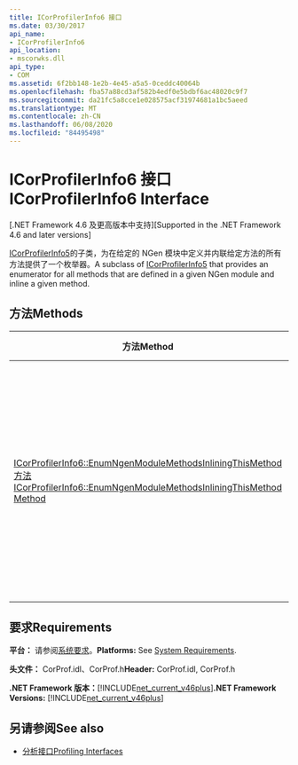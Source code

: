 ```yaml
---
title: ICorProfilerInfo6 接口
ms.date: 03/30/2017
api_name:
- ICorProfilerInfo6
api_location:
- mscorwks.dll
api_type:
- COM
ms.assetid: 6f2bb148-1e2b-4e45-a5a5-0ceddc40064b
ms.openlocfilehash: fba57a88cd3af582b4edf0e5bdbf6ac48020c9f7
ms.sourcegitcommit: da21fc5a8cce1e028575acf31974681a1bc5aeed
ms.translationtype: MT
ms.contentlocale: zh-CN
ms.lasthandoff: 06/08/2020
ms.locfileid: "84495498"
---
```

# <a name="icorprofilerinfo6-interface"></a><span data-ttu-id="b3661-102">ICorProfilerInfo6 接口</span><span class="sxs-lookup"><span data-stu-id="b3661-102">ICorProfilerInfo6 Interface</span></span>
<span data-ttu-id="b3661-103">[.NET Framework 4.6 及更高版本中支持]</span><span class="sxs-lookup"><span data-stu-id="b3661-103">[Supported in the .NET Framework 4.6 and later versions]</span></span>  
  
 <span data-ttu-id="b3661-104">[ICorProfilerInfo5](icorprofilerinfo5-interface.md)的子类，为在给定的 NGen 模块中定义并内联给定方法的所有方法提供了一个枚举器。</span><span class="sxs-lookup"><span data-stu-id="b3661-104">A subclass of [ICorProfilerInfo5](icorprofilerinfo5-interface.md) that provides an enumerator for all methods that are defined in a given NGen module and inline a given method.</span></span>  
  
## <a name="methods"></a><span data-ttu-id="b3661-105">方法</span><span class="sxs-lookup"><span data-stu-id="b3661-105">Methods</span></span>  
  
|<span data-ttu-id="b3661-106">方法</span><span class="sxs-lookup"><span data-stu-id="b3661-106">Method</span></span>|<span data-ttu-id="b3661-107">说明</span><span class="sxs-lookup"><span data-stu-id="b3661-107">Description</span></span>|  
|------------|-----------------|  
|[<span data-ttu-id="b3661-108">ICorProfilerInfo6::EnumNgenModuleMethodsInliningThisMethod 方法</span><span class="sxs-lookup"><span data-stu-id="b3661-108">ICorProfilerInfo6::EnumNgenModuleMethodsInliningThisMethod Method</span></span>](icorprofilerinfo6-enumngenmodulemethodsinliningthismethod-method.md)|<span data-ttu-id="b3661-109">返回属于给定的 NGen 模块并在给定方法的主体中内联的所有方法的枚举器。</span><span class="sxs-lookup"><span data-stu-id="b3661-109">Returns an enumerator for all methods that belong to a given NGen module and that are inlined in the body of a given method.</span></span>|  
  
## <a name="requirements"></a><span data-ttu-id="b3661-110">要求</span><span class="sxs-lookup"><span data-stu-id="b3661-110">Requirements</span></span>  
 <span data-ttu-id="b3661-111">**平台：** 请参阅[系统要求](../../get-started/system-requirements.md)。</span><span class="sxs-lookup"><span data-stu-id="b3661-111">**Platforms:** See [System Requirements](../../get-started/system-requirements.md).</span></span>  
  
 <span data-ttu-id="b3661-112">**头文件：** CorProf.idl、CorProf.h</span><span class="sxs-lookup"><span data-stu-id="b3661-112">**Header:** CorProf.idl, CorProf.h</span></span>  
  
 <span data-ttu-id="b3661-113">**.NET Framework 版本：**[!INCLUDE[net_current_v46plus](../../../../includes/net-current-v46plus-md.md)]</span><span class="sxs-lookup"><span data-stu-id="b3661-113">**.NET Framework Versions:** [!INCLUDE[net_current_v46plus](../../../../includes/net-current-v46plus-md.md)]</span></span>  
  
## <a name="see-also"></a><span data-ttu-id="b3661-114">另请参阅</span><span class="sxs-lookup"><span data-stu-id="b3661-114">See also</span></span>

- [<span data-ttu-id="b3661-115">分析接口</span><span class="sxs-lookup"><span data-stu-id="b3661-115">Profiling Interfaces</span></span>](profiling-interfaces.md)
